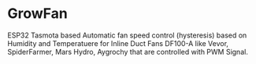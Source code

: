 # GrowFan
ESP32 Tasmota based Automatic fan speed control (hysteresis) based on Humidity and Temperatuere for Inline Duct Fans DF100-A like Vevor, SpiderFarmer, Mars Hydro, Aygrochy that are controlled with PWM Signal.
